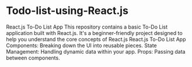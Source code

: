 # Todo-list-using-React.js
React.js To-Do List App This repository contains a basic To-Do List application built with React.js. It's a beginner-friendly project designed to help you understand the core concepts of React.js
React.js To-Do List App
Components: Breaking down the UI into reusable pieces.
State Management: Handling dynamic data within your app.
Props: Passing data between components.
